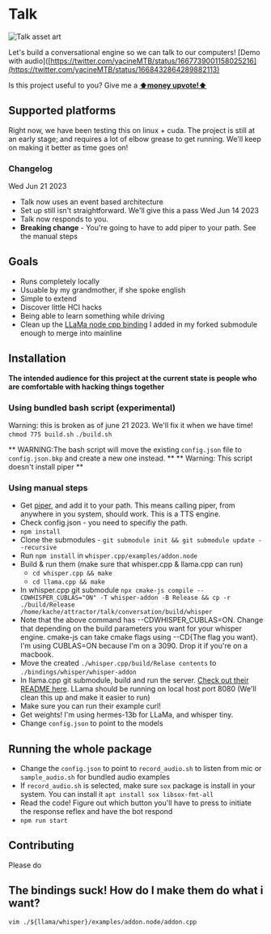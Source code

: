 # Talk
![Talk asset art](https://github.com/yacineMTB/talk/blob/master/assets/talklogo.png?raw=true)

Let's build a conversational engine so we can talk to our computers! [Demo with audio]([https://twitter.com/yacineMTB/status/1667739001158025216](https://twitter.com/yacineMTB/status/1668432864289882113)

Is this project useful to you? Give me a [**⬆money upvote!⬆**](https://donate.stripe.com/fZedSC6tOdvF7ew9AD)


## Supported platforms
Right now, we have been testing this on linux + cuda. The project is still at an early stage; and requires a lot of elbow grease to get running. We'll keep on making it better as time goes on!

### Changelog
Wed Jun 21 2023
- Talk now uses an event based architecture
- Set up still isn't straightforward. We'll give this a pass
Wed Jun 14 2023
- Talk now responds to you.
- **Breaking change** - You're going to have to add piper to your path. See the manual steps

## Goals
- Runs completely locally
- Usuable by my grandmother, if she spoke english
- Simple to extend
- Discover little HCI hacks
- Being able to learn something while driving
- Clean up the [LLaMa node cpp binding](https://github.com/yacineMTB/llama.cpp/blob/cf70f603d5a50f553c022a3017ee901afc237236/examples/addon.node/addon.cpp) I added in my forked submodule enough to merge into mainline

## Installation

**The intended audience for this project at the current state is people who are comfortable with hacking things together**

### Using bundled bash script (experimental)
Warning: this is broken as of june 21 2023. We'll fix it when we have time!
`chmod 775 build.sh`
`./build.sh`

** WARNING:The bash script will move the existing `config.json` file to `config.json.bkp` and create a new one instead. **
** Warning: This script doesn't install piper **

### Using manual steps 
- Get [piper](https://github.com/rhasspy/piper/), and add it to your path. This means calling piper, from anywhere in you system, should work. This is a TTS engine.
- Check config.json - you need to specifiy the path.
- `npm install` 
- Clone the submodules - `git submodule init && git submodule update --recursive`
- Run `npm install` in `whisper.cpp/examples/addon.node`
- Build & run them (make sure that whisper.cpp & llama.cpp can run)
  -  `cd whisper.cpp && make`
  -  `cd llama.cpp && make`
- In whisper.cpp git submodule `npx cmake-js compile --CDWHISPER_CUBLAS="ON" -T whisper-addon -B Release && cp -r ./build/Release  /home/kache/attractor/talk/conversation/build/whisper`
- Note that the above command has --CDWHISPER_CUBLAS=ON. Change that depending on the build parameters you want for your whisper engine. cmake-js can take cmake flags using --CD{The flag you want}. I'm using CUBLAS=ON because I'm on a 3090. Drop it if you're on a macbook. 
- Move the created `./whisper.cpp/build/Relase contents` to `./bindings/whisper/whisper-addon`
- In llama.cpp git submodule, build and run the server. [Check out their README here](https://github.com/ggerganov/llama.cpp/tree/master/examples/server). LLama should be running on local host port 8080 (We'll clean this up and make it easier to run)
- Make sure you can run their example curl!
- Get weights! I'm using hermes-13b for LLaMa, and whisper tiny.
- Change `config.json` to point to the models 

## Running the whole package
- Change the `config.json` to point to `record_audio.sh` to listen from mic or `sample_audio.sh` for bundled audio examples
- If `record_audio.sh` is selected, make sure `sox` package is install in your system. You can install it `apt install sox libsox-fmt-all`
- Read the code! Figure out which button you'll have to press to initiate the response reflex and have the bot respond
- `npm run start` 

## Contributing
Please do

## The bindings suck! How do I make them do what i want? 
`vim ./${llama/whisper}/examples/addon.node/addon.cpp`
